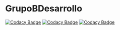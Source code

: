 # GrupoBDesarrollo
[![Codacy Badge](https://api.codacy.com/project/badge/Grade/19829b3579ca4fb7a126c16317cc430f)](https://app.codacy.com/manual/lauraAyala/GrupoBDesarrollo?utm_source=github.com&utm_medium=referral&utm_content=lauraAyala/GrupoBDesarrollo&utm_campaign=Badge_Grade_Settings)
[![Codacy Badge](https://api.codacy.com/project/badge/Grade/ad901c0b16de4aaa982d29828c690b06)](https://app.codacy.com/manual/lauraAyala/GrupoBDesarrollo?utm_source=github.com&utm_medium=referral&utm_content=lauraAyala/GrupoBDesarrollo&utm_campaign=Badge_Grade_Dashboard)
[![Codacy Badge](https://api.codacy.com/project/badge/Grade/ad901c0b16de4aaa982d29828c690b06)](https://app.codacy.com/manual/lauraAyala/GrupoBDesarrollo?utm_source=github.com&utm_medium=referral&utm_content=lauraAyala/GrupoBDesarrollo&utm_campaign=Badge_Grade_Dashboard)